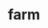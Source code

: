 ---
category: 4-letters
denotation: null
name: farm
reference_link: https://www.etymonline.com/word/farm
root_language: null
root_name: null
title: farm
type: free
word_sums:
- respelling: farm
  sum: 'Farm + '
---
